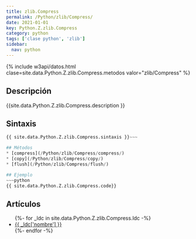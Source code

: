 ```yaml
---
title: zlib.Compress
permalink: /Python/zlib/Compress/
date: 2021-01-01
key: Python.Z.zlib.Compress
category: python
tags: ['clase python', 'zlib']
sidebar: 
  nav: python
---
```


{% include w3api/datos.html clase=site.data.Python.Z.zlib.Compress.metodos valor="zlib/Compress" %}

## Descripción
{{site.data.Python.Z.zlib.Compress.description }}

## Sintaxis
~~~python
{{ site.data.Python.Z.zlib.Compress.sintaxis }}~~~

## Métodos
* [compress](/Python/zlib/Compress/compress/)
* [copy](/Python/zlib/Compress/copy/)
* [flush](/Python/zlib/Compress/flush/)

## Ejemplo
~~~python
{{ site.data.Python.Z.zlib.Compress.code}}
~~~

## Artículos
<ul>
{%- for _ldc in site.data.Python.Z.zlib.Compress.ldc -%}
   <li>
       <a href="{{_ldc['url'] }}">{{ _ldc['nombre'] }}</a>
   </li>
{%- endfor -%}
</ul>
